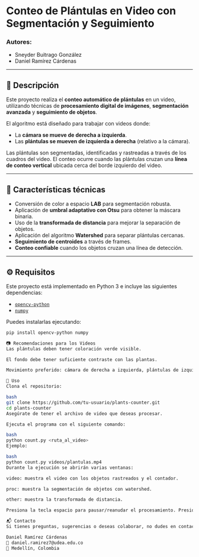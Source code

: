 # Conteo de Plántulas en Video con Segmentación y Seguimiento

### Autores:
- Sneyder Buitrago González  
- Daniel Ramírez Cárdenas

---

## 📌 Descripción

Este proyecto realiza el **conteo automático de plántulas** en un video, utilizando técnicas de **procesamiento digital de imágenes**, **segmentación avanzada** y **seguimiento de objetos**. 

El algoritmo está diseñado para trabajar con videos donde:
- La **cámara se mueve de derecha a izquierda**.
- Las **plántulas se mueven de izquierda a derecha** (relativo a la cámara).

Las plántulas son segmentadas, identificadas y rastreadas a través de los cuadros del video. El conteo ocurre cuando las plántulas cruzan una **línea de conteo vertical** ubicada cerca del borde izquierdo del video.

---

## 🧠 Características técnicas

- Conversión de color a espacio **LAB** para segmentación robusta.
- Aplicación de **umbral adaptativo con Otsu** para obtener la máscara binaria.
- Uso de la **transformada de distancia** para mejorar la separación de objetos.
- Aplicación del algoritmo **Watershed** para separar plántulas cercanas.
- **Seguimiento de centroides** a través de frames.
- **Conteo confiable** cuando los objetos cruzan una línea de detección.

---

## ⚙️ Requisitos

Este proyecto está implementado en Python 3 e incluye las siguientes dependencias:

- [`opencv-python`](https://pypi.org/project/opencv-python/)
- [`numpy`](https://pypi.org/project/numpy/)

Puedes instalarlas ejecutando:

```bash
pip install opencv-python numpy

📷 Recomendaciones para los Videos
Las plántulas deben tener coloración verde visible.

El fondo debe tener suficiente contraste con las plantas.

Movimiento preferido: cámara de derecha a izquierda, plántulas de izquierda a derecha.

🚀 Uso
Clona el repositorio:

bash
git clone https://github.com/tu-usuario/plants-counter.git
cd plants-counter
Asegúrate de tener el archivo de video que deseas procesar.

Ejecuta el programa con el siguiente comando:

bash
python count.py <ruta_al_video>
Ejemplo:

bash
python count.py videos/plantulas.mp4
Durante la ejecución se abrirán varias ventanas:

video: muestra el video con los objetos rastreados y el contador.

proc: muestra la segmentación de objetos con watershed.

other: muestra la transformada de distancia.

Presiona la tecla espacio para pausar/reanudar el procesamiento. Presiona q para salir.

📬 Contacto
Si tienes preguntas, sugerencias o deseas colaborar, no dudes en contactar a:

Daniel Ramírez Cárdenas
📧 daniel.ramirez7@udea.edu.co
📍 Medellín, Colombia
